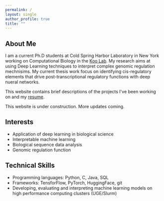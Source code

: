```yaml
---
permalink: /
layout: single
author_profile: true
title: ""
---
```

## About Me

I am a current Ph.D students at Cold Spring Harbor Laboratory in New York working on Computational Biology in the [Koo Lab](https://koolab.cshl.edu/). My research aims at using Deep Learning techniques to interpret complex genomic regulation mechnisims. My current thesis work focus on identifying cis-regulatory elements that drive post-transcriptional regulatory functions with deep nueral networks.

This website contains brief descriptions of the projects I've been working on and my [resume](/assets/files/Resume_2022.pdf). 

This website is under construction. More updates coming.

## Interests

- Application of deep learning in biological science
- Interpretable machine learning
- Biological sequence data analysis 
- Genomic regulation function

## Technical Skills

- Programming languages: Python, C, Java, SQL
- Frameworks: TensforFlow, PyTorch, HuggingFace, git
- Developing, evaluating and interpreting machine learning models on high performance computing clusters (UGE/Slurm)

